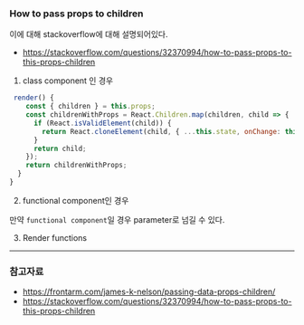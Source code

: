 

### How to pass props to children

이에 대해 stackoverflow에 대해 설명되어있다.

- https://stackoverflow.com/questions/32370994/how-to-pass-props-to-this-props-children



1. class component 인 경우

```javascript
 render() {
    const { children } = this.props;
    const childrenWithProps = React.Children.map(children, child => {
      if (React.isValidElement(child)) {
        return React.cloneElement(child, { ...this.state, onChange: this.onChange });
      }
      return child;
    });
    return childrenWithProps;
  }
}
```



2. functional component인 경우

만약 `functional component`일 경우 parameter로 넘길 수 있다.





3. Render functions



----

### 참고자료

- https://frontarm.com/james-k-nelson/passing-data-props-children/
- https://stackoverflow.com/questions/32370994/how-to-pass-props-to-this-props-children